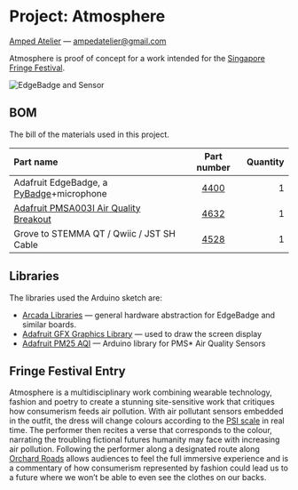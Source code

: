 # Project: Atmosphere
[Amped Atelier](https://www.ampedatelier.com) — [ampedatelier@gmail.com](mailto:ampedatelier@gmail.com)

Atmosphere is proof of concept for a work intended for the [Singapore Fringe Festival](https://singaporefringe.com/fringe2022/).

![EdgeBadge and Sensor](setup.png)

## BOM
The bill of the materials used in this project.

| Part name | Part number | Quantity |
|:--|:-:|--:|
| Adafruit EdgeBadge, a [PyBadge](https://learn.adafruit.com/adafruit-pybadge)+microphone | [4400](https://www.adafruit.com/product/4400) | 1 |
| [Adafruit PMSA003I Air Quality Breakout](https://learn.adafruit.com/pmsa003i) | [4632](https://www.adafruit.com/product/4632) | 1 |
| Grove to STEMMA QT / Qwiic / JST SH Cable | [4528](https://www.adafruit.com/product/4528) | 1 |

## Libraries
The libraries used the Arduino sketch are:
* [Arcada Libraries](https://learn.adafruit.com/adafruit-pybadge/arcada-libraries) — general hardware abstraction for EdgeBadge and similar boards.
* [Adafruit GFX Graphics Library](https://learn.adafruit.com/adafruit-gfx-graphics-library/overview) — used to draw the screen display
* [Adafruit PM25 AQI](https://github.com/adafruit/Adafruit_PM25AQI) — Arduino library for PMS* Air Quality Sensors 

## Fringe Festival Entry
Atmosphere is a multidisciplinary work combining wearable technology, fashion and poetry to create a stunning site-sensitive work that critiques how consumerism feeds air pollution. With air pollutant sensors embedded in the outfit, the dress will change colours according to the [PSI scale](https://en.wikipedia.org/wiki/Pollutant_Standards_Index) in real time. The performer then recites a verse that corresponds to the colour, narrating the troubling fictional futures humanity may face with increasing air pollution. Following the performer along a designated route along [Orchard Roads](https://en.wikipedia.org/wiki/Orchard_Road) allows audiences to feel the full immersive experience and is a commentary of how consumerism represented by fashion could lead us to a future where we won’t be able to even see the clothes on our backs.
